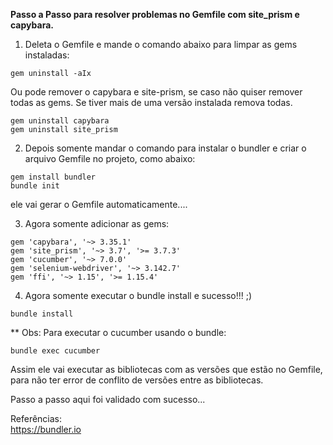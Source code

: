
<b>Passo a Passo para resolver problemas no Gemfile com site_prism e capybara.</b>

1. Deleta o Gemfile e mande o comando abaixo para limpar as gems instaladas:
```
gem uninstall -aIx
```
Ou pode remover o capybara e site-prism, se caso não quiser remover todas as gems. 
Se tiver mais de uma versão instalada remova todas.
```
gem uninstall capybara
gem uninstall site_prism
```


2. Depois somente mandar o comando para instalar o bundler e criar o arquivo Gemfile no projeto, como abaixo:
```
gem install bundler
bundle init
```
ele vai gerar o Gemfile automaticamente....

3. Agora somente adicionar as gems:
```
gem 'capybara', '~> 3.35.1'
gem 'site_prism', '~> 3.7', '>= 3.7.3'
gem 'cucumber', '~> 7.0.0'
gem 'selenium-webdriver', '~> 3.142.7'
gem 'ffi', '~> 1.15', '>= 1.15.4'
````
4. Agora somente executar o bundle install e sucesso!!! ;)
```
bundle install
```

** Obs: Para executar o cucumber usando o bundle:
```
bundle exec cucumber
```
Assim ele vai executar as bibliotecas com as versões que estão no Gemfile, para não ter error de conflito de versões entre as bibliotecas.

Passo a passo aqui foi validado com sucesso...


Referências:  
https://bundler.io
